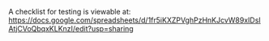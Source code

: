 A checklist for testing is viewable at:
https://docs.google.com/spreadsheets/d/1fr5iKXZPVghPzHnKJcvW89xIDsIAtjCVoQbqxKLKnzI/edit?usp=sharing
